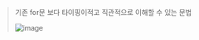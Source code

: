 > 기존 for문 보다 타이핑이적고 직관적으로 이해할 수 있는 문법
>
> ![image](https://github.com/lbk00/study_record/assets/99525751/9a046e9d-3567-4211-9457-153a93e77776)

